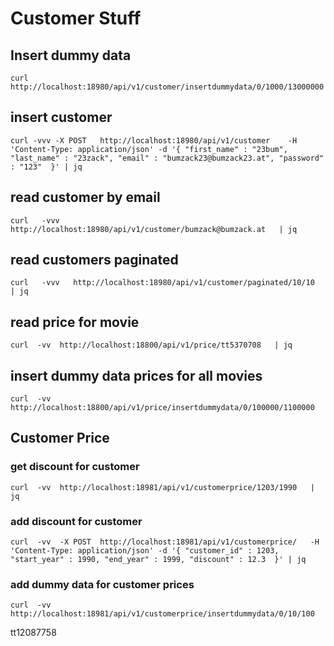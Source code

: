 # Customer Stuff

## Insert dummy data

```
curl http://localhost:18980/api/v1/customer/insertdummydata/0/1000/13000000            
``` 

## insert customer

``` 
curl -vvv -X POST   http://localhost:18980/api/v1/customer    -H 'Content-Type: application/json' -d '{ "first_name" : "23bum", "last_name" : "23zack", "email" : "bumzack23@bumzack23.at", "password" : "123"  }' | jq
``` 

## read customer by email

``` 
curl   -vvv   http://localhost:18980/api/v1/customer/bumzack@bumzack.at   | jq
``` 

## read customers paginated

``` 
curl   -vvv   http://localhost:18980/api/v1/customer/paginated/10/10   | jq
``` 

## read price for movie

``` 
curl  -vv  http://localhost:18800/api/v1/price/tt5370708   | jq
``` 

## insert dummy data prices for all movies

``` 
curl  -vv  http://localhost:18800/api/v1/price/insertdummydata/0/100000/1100000
``` 

## Customer Price

### get discount for customer

``` 
curl  -vv  http://localhost:18981/api/v1/customerprice/1203/1990   | jq
``` 

### add  discount for customer

``` 
curl  -vv  -X POST  http://localhost:18981/api/v1/customerprice/   -H 'Content-Type: application/json' -d '{ "customer_id" : 1203, "start_year" : 1990, "end_year" : 1999, "discount" : 12.3  }' | jq
``` 

### add  dummy data for customer prices

``` 
curl  -vv    http://localhost:18981/api/v1/customerprice/insertdummydata/0/10/100   
``` 




tt12087758

